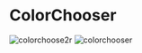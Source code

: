 # ColorChooser
![colorchoose2r](https://github.com/varuar/ColorChooser/assets/116020359/3b98f52b-cc12-4df5-9435-3926e3242c20)
![colorchooser](https://github.com/varuar/ColorChooser/assets/116020359/1845fc7e-b631-4fe3-89e7-cf79128e127e)
